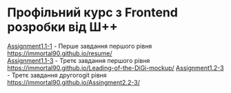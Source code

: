 # Профільний курс з Frontend розробки від Ш++

[Assignment1.1-1](Assignment1.1-1/) - Перше завдання першого рівня https://immortal90.github.io/resume/   
[Assignment1.1-3](Assignment1.1-3/) - Третє завдання першого рівня https://immortal90.github.io/Leading-of-the-DiGi-mockup/
[Assignment1.2-3](Assignment1.2-3/) - Третє завдання другогоgit рівня https://immortal90.github.io/Assingment2.2-3/